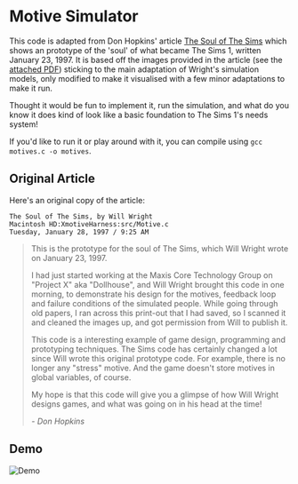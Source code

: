 # Motive Simulator

This code is adapted from Don Hopkins' article [The Soul of The Sims](http://www.donhopkins.com/home/images/Sims/) which shows an prototype of the 'soul' of what became The Sims 1, written January 23, 1997. It is based off the images provided in the article (see the [attached PDF](https://raw.githubusercontent.com/alexcu/motives-simulator/master/original.pdf)) sticking to the main adaptation of Wright's simulation models, only modified to make it visualised with a few minor adaptations to make it run.

Thought it would be fun to implement it, run the simulation, and what do you know it does kind of look like a basic foundation to The Sims 1's needs system!

If you'd like to run it or play around with it, you can compile using `gcc motives.c -o motives`.

## Original Article

Here's an original copy of the article:

>
```
The Soul of The Sims, by Will Wright 
Macintosh HD:XmotiveHarness:src/Motive.c 
Tuesday, January 28, 1997 / 9:25 AM
```
> This is the prototype for the soul of The Sims, which Will Wright wrote on January 23, 1997.
> 
> I had just started working at the Maxis Core Technology Group on "Project X" aka "Dollhouse", and Will Wright brought this code in one morning, to demonstrate his design for the motives, feedback loop and failure conditions of the simulated people. While going through old papers, I ran across this print-out that I had saved, so I scanned it and cleaned the images up, and got permission from Will to publish it.
> 
> This code is a interesting example of game design, programming and prototyping techniques. The Sims code has certainly changed a lot since Will wrote this original prototype code. For example, there is no longer any "stress" motive. And the game doesn't store motives in global variables, of course.
> 
> My hope is that this code will give you a glimpse of how Will Wright designs games, and what was going on in his head at the time!
>
> _- Don Hopkins_

## Demo

![Demo](https://raw.githubusercontent.com/alexcu/motives-simulator/master/demo.gif)
